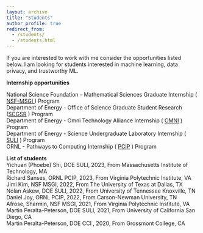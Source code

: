```yaml
---
layout: archive
title: "Students"
author_profile: true
redirect_from: 
  - /students/
  - /students.html
---
```


If you are interested to work with me consider the opportunities listed below. I am looking for students interested in machine learning, data privacy, and trustworthy ML.

<b> Internship opportunities </b> 

National Science Foundation  - Mathematical Sciences Graduate Internship (<a href="https://orise.orau.gov/nsf-msgi/"> NSF-MSGI </a>  ) Program <br>
Department of Energy - Office of Science Graduate Student Research (<a href="https://science.osti.gov/wdts/scgsr/">SCGSR</a> ) Program<br>
Department of Energy -  Omni Technology Alliance Internship ( <a href="https://orise.orau.gov/doe-omni/">OMNI</a> ) Program <br>
Department of Energy - Science Undergraduate Laboratory Internship ( <a href="https://science.osti.gov/wdts/suli"> SULI</a> ) Program <br>
ORNL - Pathways to Computing Internship ( <a href="https://education.ornl.gov/pathways/"> PCIP</a> ) Program

<b> List of students </b> <br>
Yichuan (Phoebe) Shi, DOE SULI, 2023, From Massachusetts Institute of Technology, MA <br>
Richard Sanses, ORNL PCIP, 2023, From Virginia Polytechnic Institute, VA<br>
Jimi Kim, NSF MSGI, 2022, From The University of Texas at Dallas, TX<br>
Nolan Askew, DOE SULI, 2022, From University of Tennessee Knoxville, TN<br>
Daniel Joy, ORNL PCIP, 2022, From Carson-Newman University, TN<br>
Afrose, Sharmin, NSF MSGI, 2021, From Virginia Polytechnic Institute, VA<br>
Martin Peralta-Peterson, DOE SULI, 2021, From University of California San Diego, CA<br>
Martin Peralta-Peterson, DOE CCI , 2020, From Grossmont College, CA<br>
